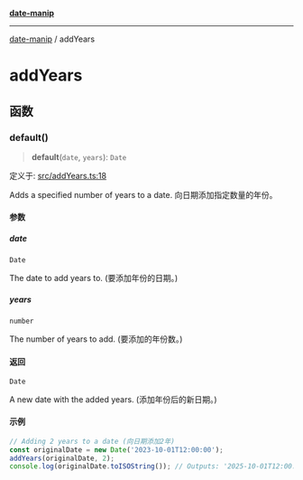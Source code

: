 [**date-manip**](index.md)

***

[date-manip](modules.md) / addYears

# addYears

## 函数

### default()

> **default**(`date`, `years`): `Date`

定义于: [src/addYears.ts:18](https://github.com/fengxinming/date-manip/blob/c2d62c1a39faed6b959a43feaabc15f4e2d60a5a/src/addYears.ts#L18)

Adds a specified number of years to a date.
向日期添加指定数量的年份。

#### 参数

##### date

`Date`

The date to add years to. (要添加年份的日期。)

##### years

`number`

The number of years to add. (要添加的年份数。)

#### 返回

`Date`

A new date with the added years. (添加年份后的新日期。)

#### 示例

```ts
// Adding 2 years to a date (向日期添加2年)
const originalDate = new Date('2023-10-01T12:00:00');
addYears(originalDate, 2);
console.log(originalDate.toISOString()); // Outputs: '2025-10-01T12:00:00.000Z' (输出: '2025-10-01T12:00:00.000Z')
```
